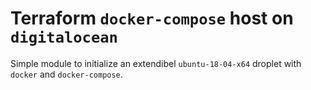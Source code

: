# Terraform `docker-compose` host on `digitalocean`

Simple module to initialize an extendibel `ubuntu-18-04-x64` droplet with `docker` and `docker-compose`.
